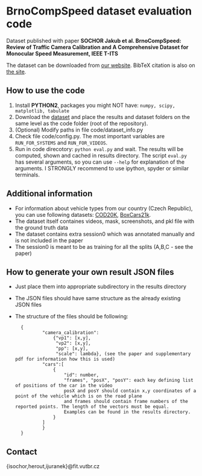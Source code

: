 # BrnoCompSpeed dataset evaluation code

Dataset published with paper **SOCHOR Jakub et al. BrnoCompSpeed: Review of Traffic Camera Calibration and A Comprehensive Dataset for Monocular Speed Measurement, IEEE T-ITS**

The dataset can be downloaded from [our website](https://medusa.fit.vutbr.cz/traffic/research-topics/traffic-camera-calibration/brnocompspeed/). BibTeX citation is also on [the site](https://medusa.fit.vutbr.cz/traffic/research-topics/traffic-camera-calibration/brnocompspeed/).


## How to use the code

1. Install **PYTHON2**, packages you might NOT have: `numpy, scipy, matplotlib, tabulate`
1. Download the [dataset](https://medusa.fit.vutbr.cz/traffic/research-topics/traffic-camera-calibration/brnocompspeed/) and place the results and dataset folders on the same level as the code folder (root of the repository). 
2. (Optional) Modify paths in file code/dataset_info.py
3. Check file code/config.py. The most important variables are `RUN_FOR_SYSTEMS` and `RUN_FOR_VIDEOS`.
4. Run in code direcotory: `python eval.py` and wait. The results will be computed, shown and cached in results directory. The script `eval.py` has several arguments, so you can use `--help` for explanation of the arguments. I STRONGLY recommend to use ipython, spyder or similar terminals. 


## Additional information

* For information about vehicle types from our country (Czech Republic), you can use following datasets:  [COD20K](http://www.fit.vutbr.cz/research/groups/graph/PoseEstimation/), [BoxCars21k](https://medusa.fit.vutbr.cz/traffic/).
* The dataset itself containes videos, mask, screenshots, and pkl file with the ground truth data
* The dataset contains extra session0 which was annotated manually and is not included in the paper
* The session0 is meant to be as training for all the splits (A,B,C - see the paper)


## How to generate your own result JSON files
* Just place them into appropriate subdirectory in the results directory 
* The JSON files should have same structure as the already existing JSON files
* The structure of the files should be following:

		{
		        "camera_calibration": 
					{"vp1": [x,y], 
					 "vp2": [x,y], 
                     "pp": [x,y], 
                     "scale": lambda}, (see the paper and supplementary pdf for information how this is used)
		        "cars":[
		        	{
		        		"id": number,
		        		"frames", "posX", "posY": each key defining list of positions of the car in the video
		        		posX and posY should contain x,y coordinates of a point of the vehicle which is on the road plane
		        		and frames should contain frame numbers of the reported points. The length of the vectors must be equal.
		        		Examples can be found in the results directory. 
		        	}
		        ]
		        }
		}

## Contact 
{isochor,herout,ijuranek}@fit.vutbr.cz
